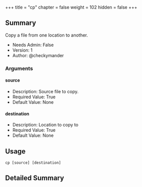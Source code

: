 +++
title = "cp"
chapter = false
weight = 102
hidden = false
+++

## Summary
Copy a file from one location to another.
  
- Needs Admin: False  
- Version: 1  
- Author: @checkymander  

### Arguments

#### source

- Description: Source file to copy.  
- Required Value: True  
- Default Value: None  

#### destination

- Description: Location to copy to
- Required Value: True  
- Default Value: None  

## Usage

```
cp [source] [destination]
```

## Detailed Summary
